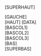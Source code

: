 [SUPERHAUT]
<div class="container">
	<div class="row-fluid">
		<div class="span3  sidebar column animatedParent">
			[GAUCHE]
		</div>
		<div class="span9"  id="center_column">
			[HAUT]
			[DATA]
			<div class="row-fluid">
				<div class="span4 animatedParent">
					[BASCOL1]
				</div>
				<div class="span4 animatedParent">
					[BASCOL2]
				</div>
				<div class="span4 animatedParent">
					[BASCOL3]
				</div>
			</div>
			[BAS]
		</div>
	</div>
	<div class="row-fluid">
		<div class="span12">[SUPERBAS]</div>
	</div>
</div>